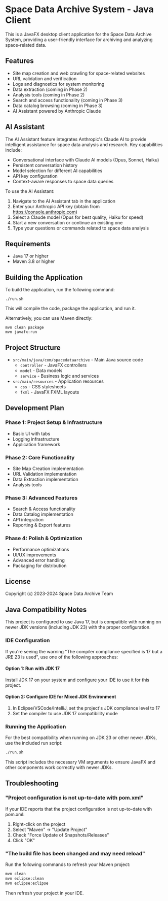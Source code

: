 # Space Data Archive System - Java Client

This is a JavaFX desktop client application for the Space Data Archive System, providing a user-friendly interface for archiving and analyzing space-related data.

## Features

- Site map creation and web crawling for space-related websites
- URL validation and verification
- Logs and diagnostics for system monitoring
- Data extraction (coming in Phase 2)
- Analysis tools (coming in Phase 2)
- Search and access functionality (coming in Phase 3)
- Data catalog browsing (coming in Phase 3)
- AI Assistant powered by Anthropic Claude

## AI Assistant

The AI Assistant feature integrates Anthropic's Claude AI to provide intelligent assistance for space data analysis and research. Key capabilities include:

- Conversational interface with Claude AI models (Opus, Sonnet, Haiku)
- Persistent conversation history
- Model selection for different AI capabilities
- API key configuration
- Context-aware responses to space data queries

To use the AI Assistant:

1. Navigate to the AI Assistant tab in the application
2. Enter your Anthropic API key (obtain from https://console.anthropic.com)
3. Select a Claude model (Opus for best quality, Haiku for speed)
4. Start a new conversation or continue an existing one
5. Type your questions or commands related to space data analysis

## Requirements

- Java 17 or higher
- Maven 3.8 or higher

## Building the Application

To build the application, run the following command:

```
./run.sh
```

This will compile the code, package the application, and run it.

Alternatively, you can use Maven directly:

```
mvn clean package
mvn javafx:run
```

## Project Structure

- `src/main/java/com/spacedataarchive` - Main Java source code
  - `controller` - JavaFX controllers
  - `model` - Data models
  - `service` - Business logic and services
- `src/main/resources` - Application resources
  - `css` - CSS stylesheets
  - `fxml` - JavaFX FXML layouts

## Development Plan

### Phase 1: Project Setup & Infrastructure
- Basic UI with tabs
- Logging infrastructure
- Application framework

### Phase 2: Core Functionality
- Site Map Creation implementation
- URL Validation implementation
- Data Extraction implementation
- Analysis tools

### Phase 3: Advanced Features
- Search & Access functionality
- Data Catalog implementation
- API integration
- Reporting & Export features

### Phase 4: Polish & Optimization
- Performance optimizations
- UI/UX improvements
- Advanced error handling
- Packaging for distribution

## License

Copyright (c) 2023-2024 Space Data Archive Team

## Java Compatibility Notes

This project is configured to use Java 17, but is compatible with running on newer JDK versions (including JDK 23) with the proper configuration.

### IDE Configuration

If you're seeing the warning "The compiler compliance specified is 17 but a JRE 23 is used", use one of the following approaches:

#### Option 1: Run with JDK 17

Install JDK 17 on your system and configure your IDE to use it for this project.

#### Option 2: Configure IDE for Mixed JDK Environment

1. In Eclipse/VSCode/IntelliJ, set the project's JDK compliance level to 17
2. Set the compiler to use JDK 17 compatibility mode

### Running the Application

For the best compatibility when running on JDK 23 or other newer JDKs, use the included run script:

```bash
./run.sh
```

This script includes the necessary VM arguments to ensure JavaFX and other components work correctly with newer JDKs.

## Troubleshooting

### "Project configuration is not up-to-date with pom.xml"

If your IDE reports that the project configuration is not up-to-date with pom.xml:

1. Right-click on the project
2. Select "Maven" → "Update Project"
3. Check "Force Update of Snapshots/Releases"
4. Click "OK"

### "The build file has been changed and may need reload"

Run the following commands to refresh your Maven project:

```bash
mvn clean
mvn eclipse:clean
mvn eclipse:eclipse
```

Then refresh your project in your IDE. 
